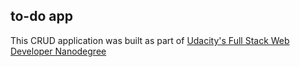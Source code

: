 ## to-do app
This CRUD application was built as part of [Udacity's Full Stack Web Developer Nanodegree](https://www.udacity.com/course/full-stack-web-developer-nanodegree--nd0044)